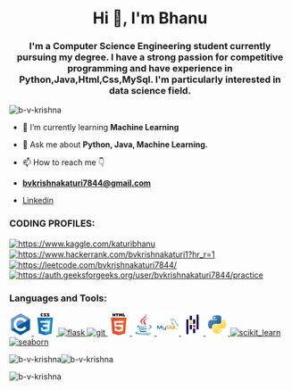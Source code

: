 <h1 align="center">Hi 👋, I'm Bhanu</h1>
<h3 align="center">I'm a Computer Science Engineering student currently pursuing my degree. I have a strong passion for competitive programming and have experience in Python,Java,Html,Css,MySql. I'm particularly interested in data science field.</h3>

<p align="left"> <img src="https://komarev.com/ghpvc/?username=b-v-krishna&label=Profile%20views&color=0e75b6&style=flat" alt="b-v-krishna" /> </p>

- 🌱 I’m currently learning **Machine Learning**

- 💬 Ask me about **Python, Java, Machine Learning.**

- 📫 How to reach me 👇
- **bvkrishnakaturi7844@gmail.com**
- <a href="https://www.linkedin.com/in/bhanu-katuri/" target="blank">Linkedin</a>

<h3 align="left"> CODING PROFILES: </h3>
<p align="left">
<a href="https://www.kaggle.com/katuribhanu" target="blank"><img align="center" src="https://raw.githubusercontent.com/rahuldkjain/github-profile-readme-generator/master/src/images/icons/Social/kaggle.svg" alt="https://www.kaggle.com/katuribhanu" height="30" width="40" /></a>
<a href="https://www.hackerrank.com/bvkrishnakaturi1?hr_r=1" target="blank"><img align="center" src="https://raw.githubusercontent.com/rahuldkjain/github-profile-readme-generator/master/src/images/icons/Social/hackerrank.svg" alt="https://www.hackerrank.com/bvkrishnakaturi1?hr_r=1" height="30" width="40" /></a>
<a href="https://leetcode.com/bvkrishnakaturi7844/" target="blank"><img align="center" src="https://raw.githubusercontent.com/rahuldkjain/github-profile-readme-generator/master/src/images/icons/Social/leet-code.svg" alt="https://leetcode.com/bvkrishnakaturi7844/" height="30" width="40" /></a>
<a href="https://auth.geeksforgeeks.org/user/bvkrishnakaturi7844/practice" target="blank"><img align="center" src="https://raw.githubusercontent.com/rahuldkjain/github-profile-readme-generator/master/src/images/icons/Social/geeks-for-geeks.svg" alt="https://auth.geeksforgeeks.org/user/bvkrishnakaturi7844/practice" height="30" width="40" /></a>
</p>

<h3 align="left">Languages and Tools:</h3>
<p align="left"> <a href="https://www.cprogramming.com/" target="_blank" rel="noreferrer"> <img src="https://raw.githubusercontent.com/devicons/devicon/master/icons/c/c-original.svg" alt="c" width="40" height="40"/> </a> <a href="https://www.w3schools.com/css/" target="_blank" rel="noreferrer"> <img src="https://raw.githubusercontent.com/devicons/devicon/master/icons/css3/css3-original-wordmark.svg" alt="css3" width="40" height="40"/> </a> <a href="https://flask.palletsprojects.com/" target="_blank" rel="noreferrer"> <img src="https://www.vectorlogo.zone/logos/pocoo_flask/pocoo_flask-icon.svg" alt="flask" width="40" height="40"/> </a> <a href="https://git-scm.com/" target="_blank" rel="noreferrer"> <img src="https://www.vectorlogo.zone/logos/git-scm/git-scm-icon.svg" alt="git" width="40" height="40"/> </a> <a href="https://www.w3.org/html/" target="_blank" rel="noreferrer"> <img src="https://raw.githubusercontent.com/devicons/devicon/master/icons/html5/html5-original-wordmark.svg" alt="html5" width="40" height="40"/> </a> <a href="https://www.java.com" target="_blank" rel="noreferrer"> <img src="https://raw.githubusercontent.com/devicons/devicon/master/icons/java/java-original.svg" alt="java" width="40" height="40"/> </a> <a href="https://www.mysql.com/" target="_blank" rel="noreferrer"> <img src="https://raw.githubusercontent.com/devicons/devicon/master/icons/mysql/mysql-original-wordmark.svg" alt="mysql" width="40" height="40"/> </a> <a href="https://pandas.pydata.org/" target="_blank" rel="noreferrer"> <img src="https://raw.githubusercontent.com/devicons/devicon/2ae2a900d2f041da66e950e4d48052658d850630/icons/pandas/pandas-original.svg" alt="pandas" width="40" height="40"/> </a> <a href="https://www.python.org" target="_blank" rel="noreferrer"> <img src="https://raw.githubusercontent.com/devicons/devicon/master/icons/python/python-original.svg" alt="python" width="40" height="40"/> </a> <a href="https://scikit-learn.org/" target="_blank" rel="noreferrer"> <img src="https://upload.wikimedia.org/wikipedia/commons/0/05/Scikit_learn_logo_small.svg" alt="scikit_learn" width="40" height="40"/> </a> <a href="https://seaborn.pydata.org/" target="_blank" rel="noreferrer"> <img src="https://seaborn.pydata.org/_images/logo-mark-lightbg.svg" alt="seaborn" width="40" height="40"/> </a> </p>

<div>
  <img align="left" src="https://github-readme-stats-sigma-five.vercel.app/api/top-langs?username=b-v-krishna&show_icons=true&locale=en&layout=compact" alt="b-v-krishna" />
  <img align="left" src="https://github-readme-streak-stats.herokuapp.com/?user=b-v-krishna&" alt="b-v-krishna" />
</div>
<p>&nbsp;</p>
<p><img align="left" src="https://github-readme-stats-sigma-five.vercel.app/api?username=b-v-krishna&show_icons=true&locale=en" alt="b-v-krishna" /></p>

